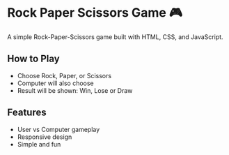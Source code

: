 # Rock Paper Scissors Game 🎮

A simple Rock-Paper-Scissors game built with HTML, CSS, and JavaScript.

 ## How to Play
- Choose Rock, Paper, or Scissors
- Computer will also choose
- Result will be shown: Win, Lose or Draw

## Features
- User vs Computer gameplay
- Responsive design
- Simple and fun 
